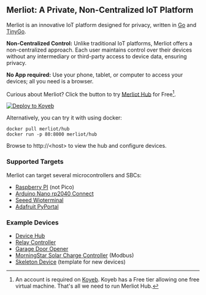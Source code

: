 ## Merliot: A Private, Non-Centralized IoT Platform

Merliot is an innovative IoT platform designed for privacy, written in [Go](go.dev) and [TinyGo](tinygo.org).

**Non-Centralized Control:** Unlike traditional IoT platforms, Merliot offers a non-centralized approach. Each user maintains control over their devices without any intermediary or third-party access to device data, ensuring privacy.

**No App required:**  Use your phone, tablet, or computer to access your devices; all you need is a browser.

Curious about Merliot?  Click the button to try [Merliot Hub](https://github.com/merliot/hub) for Free[^1].

[![Deploy to Koyeb](https://www.koyeb.com/static/images/deploy/button.svg)](https://app.koyeb.com/deploy?type=docker&image=merliot/hub&name=hub&env[WS_SCHEME]=wss://)

Alternatively, you can try it with using docker:

```
docker pull merliot/hub
docker run -p 80:8000 merliot/hub
```

Browse to http://\<host\> to view the hub and configure devices.

### Supported Targets

Merliot can target several microcontrollers and SBCs:

- [Raspberry PI](https://www.raspberrypi.com/) (not Pico)
- [Arduino Nano rp2040 Connect](https://store-usa.arduino.cc/products/arduino-nano-rp2040-connect)
- [Seeed Wioterminal](https://www.seeedstudio.com/Wio-Terminal-p-4509.html)
- [Adafruit PyPortal](https://www.adafruit.com/product/4116)

### Example Devices

- [Device Hub](https://github.com/merliot/hub)
- [Relay Controller](https://github.com/merliot/relays)
- [Garage Door Opener](https://github.com/merliot/garage)
- [MorningStar Solar Charge Controller](https://github.com/merliot/ps30m) (Modbus)
- [Skeleton Device](https://github.com/merliot/skeleton) (template for new devices)

[^1]: An account is required on [Koyeb](koyeb.com).  Koyeb has a Free tier allowing one free virtual machine.  That's all we need to run Merliot Hub.
